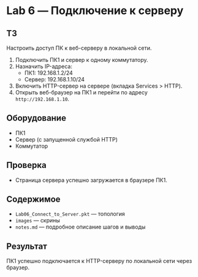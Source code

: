 # Lab 6 — Подключение к серверу

## ТЗ
Настроить доступ ПК к веб-серверу в локальной сети.

1. Подключить ПК1 и сервер к одному коммутатору.  
2. Назначить IP-адреса:  
   - ПК1: 192.168.1.2/24  
   - Сервер: 192.168.1.10/24  
3. Включить HTTP-сервер на сервере (вкладка Services > HTTP).  
4. Открыть веб-браузер на ПК1 и перейти по адресу `http://192.168.1.10`.

## Оборудование  
- ПК1  
- Сервер (с запущенной службой HTTP)  
- Коммутатор  

## Проверка  
- Страница сервера успешно загружается в браузере ПК1.

## Содержимое  
- `Lab06_Connect_to_Server.pkt` — топология  
- `images` — скрины  
- `notes.md` — подробное описание шагов и выводы

## Результат  
ПК1 успешно подключается к HTTP-серверу по локальной сети через браузер.
